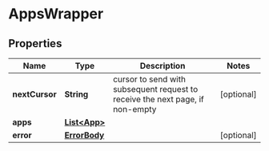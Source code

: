 
# AppsWrapper

## Properties
Name | Type | Description | Notes
------------ | ------------- | ------------- | -------------
**nextCursor** | **String** | cursor to send with subsequent request to receive the next page, if non-empty |  [optional]
**apps** | [**List&lt;App&gt;**](App.md) |  | 
**error** | [**ErrorBody**](ErrorBody.md) |  |  [optional]



